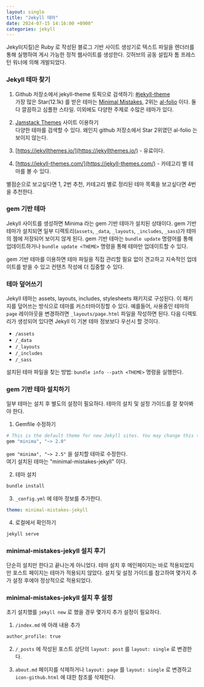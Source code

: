 ```yaml
---
layout: single
title: "Jekyll 테마"
date: 2024-07-15 14:16:00 +0900"
categories: jekyll
---
```


Jekyll(지킬)은 Ruby 로 작성된 블로그 기반 사이트 생성기로 텍스트 파일을 렌더러를 통해 실행하여 게시 가능한 정적 웹사이트를 생성한다. 깃허브의 공동 설립자 톰 프레스턴 워너에 의해 개발되었다.

### Jekyll 테마 찾기

1. Github 저장소에서 jekyll-theme 토픽으로 검색하기: [#jekyll-theme]  
   가장 많은 Star(12.1k) 를 받은 테마는 [Minimal Mistakes], 2위는 [al-folio] 이다. 둘 다 깔끔하고 심플한 스타일. 이외에도 다양한 주제로 수많은 테마가 있다.

2. [Jamstack Themes] 사이트 이용하기  
   다양한 테마를 검색할 수 있다. 왜인지 github 저장소에서 Star 2위였던 al-folio 는 보이지 않는다.

3. [https://jekyllthemes.io/](https://jekyllthemes.io/) - 유료이다.
4. [https://jekyll-themes.com/](https://jekyll-themes.com/) - 카테고리 별 테마를 볼 수 있다.

별점순으로 보고싶다면 1, 2번 추천, 카테고리 별로 정리된 테마 목록을 보고싶다면 4번을 추천한다.

### gem 기반 테마

Jekyll 사이트를 생성하면 Minima 라는 gem 기반 테마가 설치된 상태이다. gem 기반 테마가 설치되면 일부 디렉토리(`assets`, `_data`, `_layouts`, `_includes`, `_sass`)가 테마의 젬에 저장되어 보이지 않게 된다. gem 기반 테마는 `bundle update` 명령어를 통해 업데이트하거나 `bundle update <THEME>` 명령을 통해 테마만 업데이트할 수 있다.

gem 기반 테마를 이용하면 테마 파일을 직접 관리할 필요 없이 견고하고 지속적인 업데이트를 받을 수 있고 컨텐츠 작성에 더 집중할 수 있다.

### 테마 덮어쓰기

Jekyll 테마는 assets, layouts, includes, stylesheets 패키지로 구성된다. 이 패키지를 덮어쓰는 방식으로 테마를 커스터마이징할 수 있다. 예를들어, 사용중인 테마의 `page` 레이아웃을 변경하려면 `_layouts/page.html` 파일을 작성하면 된다. 다음 디렉토리가 생성되어 있다면 Jekyll 이 기본 테마 정보보다 우선시 할 것이다. 
- `/assets`
- `/_data`
- `/_layouts`
- `/_includes`
- `/_sass`

설치된 테마 파일을 찾는 방법: `bundle info --path <THEME>` 명령을 실행한다. 

### gem 기반 테마 설치하기

일부 테마는 설치 후 별도의 설정이 필요하다. 테마의 설치 및 설정 가이드를 잘 찾아봐야 한다.

1. Gemfile 수정하기
```bash
# This is the default theme for new Jekyll sites. You may change this to anything you like.
gem "minima", "~> 2.0"
```
`gem "minima", "~> 2.5"` 을 설치할 테마로 수정한다.  
여기 설치된 테마는 "minimal-mistakes-jekyll" 이다.

2. 테마 설치
```bash
bundle install
```

3. `_config.yml` 에 테마 정보를 추가한다.
```yaml
theme: minimal-mistakes-jekyll
```

4. 로컬에서 확인하기
```bash
jekyll serve
```

### minimal-mistakes-jekyll 설치 후기
단순히 설치만 한다고 끝나는게 아니었다. 테마 설치 후 메인페이지는 바로 적용되었지만 포스트 페이지는 테마가 적용되지 않았다. 설치 및 설정 가이드를 참고하여 몇가지 추가 설정 후에야 정상적으로 적용되었다.

### minimal-mistakes-jekyll 설치 후 설정
초기 설치했를 `jekyll new` 로 했을 경우 몇가지 추가 설정이 필요하다.
1. `/index.md` 에 아래 내용 추가
```txt
author_profile: true
```

2. `/_posts` 에 작성된 포스트 상단의 `layout: post` 를 `layout: single` 로 변경한다.

3. `about.md` 페이지를 삭제하거나 `layout: page` 를 `layout: single` 로 변경하고 `icon-github.html` 에 대한 참조를 삭제한다.

[#jekyll-theme]: https://github.com/topics/jekyll-theme
[Minimal Mistakes]: https://github.com/mmistakes/minimal-mistakes?tab=readme-ov-file
[al-folio]: https://github.com/alshedivat/al-folio
[Jamstack Themes]: https://jamstackthemes.dev/
[Jekyll THEMES]: https://jekyllthemes.io/
